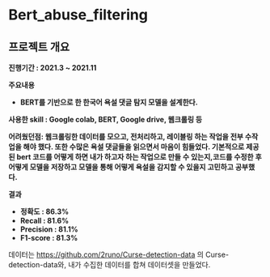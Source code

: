 # Bert_abuse_filtering

## 프로젝트 개요

**진행기간 : 2021.3 ~ 2021.11**
 
**주요내용**
 
- **BERT를 기반으로 한 한국어 욕설 댓글 탐지 모델을 설계한다.**

**사용한 skill : Google colab, BERT, Google drive, 웹크롤링 등**

**어려웠던점: 웹크롤링한 데이터를 모으고, 전처리하고, 레이블링 하는 작업을 전부 수작업을 해야 했다. 또한 수많은 욕설 댓글들을 읽으면서 마음이 힘들었다. 기본적으로 제공된 bert 코드를 어떻게 하면 내가 하고자 하는 작업으로 만들 수 있는지,코드를 수정한 후 어떻게 모델을 저장하고 모델을 통해 어떻게 욕설을 감지할 수 있을지 고민하고 공부했다.**

**결과**
- **정확도 : 86.3%**
- **Recall : 81.6%**
- **Precision : 81.1%**
- **F1-score : 81.3%**


데이터는 https://github.com/2runo/Curse-detection-data 의 Curse-detection-data와, 내가 수집한 데이터를 합쳐 데이터셋을 만들었다.
